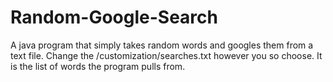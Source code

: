 # Random-Google-Search
A java program that simply takes random words and googles them from a text file.
Change the /customization/searches.txt however you so choose. It is the list of words the program pulls from.
